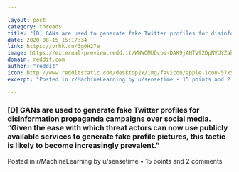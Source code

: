 ```yaml
---

layout: post
category: threads
title: "[D] GANs are used to generate fake Twitter profiles for disinformation propaganda campaigns over social media. “Given the ease with which threat actors can now use publicly available services to generate fake profile pictures, this tactic is likely to become increasingly prevalent.”"
date: 2020-08-15 15:17:34
link: https://vrhk.co/3g0H27e
image: https://external-preview.redd.it/WWWQMUQcbs-DAK9jAHTV92DpNVUYZahQhQlEKBt8YxI.jpg?width=1120&height=586.387434555&auto=webp&crop=1120:586.387434555,smart&s=581f818e72fe4d14c0b4a235cef2cb63692ca61f
domain: reddit.com
author: "reddit"
icon: http://www.redditstatic.com/desktop2x/img/favicon/apple-icon-57x57.png
excerpt: "Posted in r/MachineLearning by u/sensetime • 15 points and 2 comments"

---
```


### [D] GANs are used to generate fake Twitter profiles for disinformation propaganda campaigns over social media. “Given the ease with which threat actors can now use publicly available services to generate fake profile pictures, this tactic is likely to become increasingly prevalent.”

Posted in r/MachineLearning by u/sensetime • 15 points and 2 comments